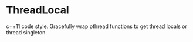 # ThreadLocal
c++11 code style. Gracefully wrap pthread functions to get thread locals or thread singleton.
